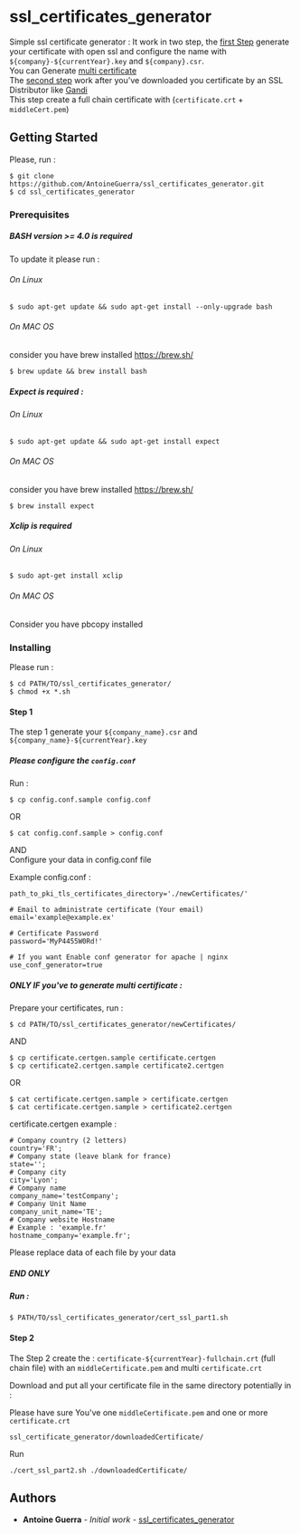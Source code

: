 # ssl_certificates_generator

Simple ssl certificate generator :
It work in two step, the [first Step](https://github.com/AntoineGuerra/ssl_certificates_generator/blob/master/README.md#step-1) generate your certificate with open ssl and configure the name with `${company}-${currentYear}.key` and `${company}.csr`.
<br>
You can Generate [multi certificate](https://github.com/AntoineGuerra/ssl_certificates_generator/blob/master/README.md#only-if-youve-to-generate-multi-certificate-)<br>
The [second step](https://github.com/AntoineGuerra/ssl_certificates_generator/blob/master/README.md#step-2) work after you've downloaded you certificate by an SSL Distributor like [Gandi](https://www.gandi.net/fr)<br>
This step create a full chain certificate with (`certificate.crt` + `middleCert.pem`)

## Getting Started

Please, run :

```
$ git clone https://github.com/AntoineGuerra/ssl_certificates_generator.git
$ cd ssl_certificates_generator
```

### Prerequisites

##### BASH version >= 4.0 is required
To update it please run :
###### On Linux
```
$ sudo apt-get update && sudo apt-get install --only-upgrade bash
```
###### On MAC OS 
consider you have brew installed <https://brew.sh/>
```
$ brew update && brew install bash
```
##### Expect is required :
###### On Linux
```
$ sudo apt-get update && sudo apt-get install expect
```
###### On MAC OS
consider you have brew installed <https://brew.sh/>
```
$ brew install expect
```
##### Xclip is required
###### On Linux
```
$ sudo apt-get install xclip 
```
###### On MAC OS
Consider you have pbcopy installed
### Installing
Please run :
```
$ cd PATH/TO/ssl_certificates_generator/
$ chmod +x *.sh
```
#### Step 1 
The step 1 generate your `${company_name}.csr` and `${company_name}-${currentYear}.key`<br>
##### Please configure the `config.conf`
Run :
```
$ cp config.conf.sample config.conf
```
OR 
```
$ cat config.conf.sample > config.conf
```
AND <br>
Configure your data in config.conf file

Example config.conf :
```
path_to_pki_tls_certificates_directory='./newCertificates/'

# Email to administrate certificate (Your email)
email='example@example.ex'

# Certificate Password
password='MyP4455W0Rd!'

# If you want Enable conf generator for apache | nginx
use_conf_generator=true
```

##### ONLY IF you've to generate multi certificate :
Prepare your certificates, run :
```
$ cd PATH/TO/ssl_certificates_generator/newCertificates/
```
AND 
```
$ cp certificate.certgen.sample certificate.certgen
$ cp certificate2.certgen.sample certificate2.certgen
```
OR 
```
$ cat certificate.certgen.sample > certificate.certgen
$ cat certificate.certgen.sample > certificate2.certgen
```
certificate.certgen example :
```
# Company country (2 letters)
country='FR';
# Company state (leave blank for france)
state='';
# Company city
city='Lyon';
# Company name
company_name='testCompany';
# Company Unit Name
company_unit_name='TE';
# Company website Hostname
# Example : 'example.fr'
hostname_company='example.fr';
```
Please replace data of each file by your data
##### END ONLY 
##### Run :
```
$ PATH/TO/ssl_certificates_generator/cert_ssl_part1.sh
```
#### Step 2
The Step 2 create the : `certificate-${currentYear}-fullchain.crt` (full chain file) with an `middleCertificate.pem` and multi `certificate.crt`


Download and put all your certificate file in the same directory potentially in : 

Please have sure You've one `middleCertificate.pem` and one or more `certificate.crt`
```
ssl_certificate_generator/downloadedCertificate/
```
Run 
```
./cert_ssl_part2.sh ./downloadedCertificate/
```

## Authors

* **Antoine Guerra** - *Initial work* - [ssl_certificates_generator](https://github.com/AntoineGuerra/ssl_certificates_generator.git)

